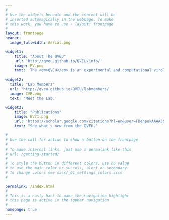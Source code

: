 ```yaml
---
#
# Use the widgets beneath and the content will be
# inserted automagically in the webpage. To make
# this work, you have to use › layout: frontpage
#
layout: frontpage
header:
  image_fullwidth: Aerial.png

widget1:
    title: "About The QVEU"
    url: 'http://qveu.github.io/QVEU/info/'
    image: PV.png
    text: 'The <em>QVEU</em> is an experimental and computational virology laboratory in the Laboratory of Viral Diseases at NIH-NIAID in Bethesda, MD.'

widget2:
  title: "Lab Members"
  url: 'http://qveu.github.io/QVEU/labmembers/'
  image: CVB.png
  text: 'Meet the Lab.'

widget3:
    title: "Publications"
    image: EV71.png
    url: 'https://scholar.google.com/citations?hl=en&user=FDehpokAAAAJ&view_op=list_works&sortby=pubdate'
    text: "See what's new from the QVEU."

#
# Use the call for action to show a button on the frontpage
#
# To make internal links, just use a permalink like this
# url: /getting-started/
#
# To style the button in different colors, use no value
# to use the main color or success, alert or secondary.
# To change colors see sass/_01_settings_colors.scss
#

permalink: /index.html
#
# This is a nasty hack to make the navigation highlight
# this page as active in the topbar navigation
#
homepage: true
---
```

